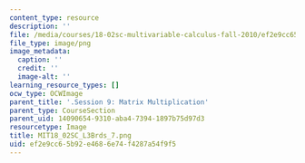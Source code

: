 ```yaml
---
content_type: resource
description: ''
file: /media/courses/18-02sc-multivariable-calculus-fall-2010/ef2e9cc65b92e4686e74f4287a54f9f5_MIT18_02SC_L3Brds_7.png
file_type: image/png
image_metadata:
  caption: ''
  credit: ''
  image-alt: ''
learning_resource_types: []
ocw_type: OCWImage
parent_title: '.Session 9: Matrix Multiplication'
parent_type: CourseSection
parent_uid: 14090654-9310-aba4-7394-1897b75d97d3
resourcetype: Image
title: MIT18_02SC_L3Brds_7.png
uid: ef2e9cc6-5b92-e468-6e74-f4287a54f9f5
---
```

